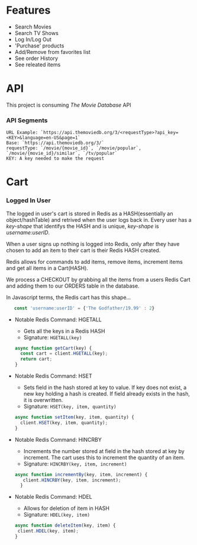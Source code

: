 # Features
  - Search Movies
  - Search TV Shows
  - Log In/Log Out
  - 'Purchase' products
  - Add/Remove from favorites list
  - See order History
  - See releated items

# API

This project is consuming *The Movie Database* API

### API Segments
    URL Example: `https://api.themoviedb.org/3/<requestType>?api_key=<KEY>&language=en-US&page=1`
    Base: `https://api.themoviedb.org/3/`
    requestType: `/movie/{movie_id}`, `/movie/popular`, `/movie/{movie_id}/similar`, `/tv/popular`
    KEY: A key needed to make the request

# Cart
### Logged In User

The logged in user's cart is stored in Redis as a HASH(essentially an object/hashTable) and retrived when the user logs back in. Every user has a *key-shape* that identifys the HASH and is unique, *key-shape* is *username:userID*. 

When a user signs up nothing is logged into Redis, only after they have chosen to add an item to their cart is their Redis HASH created.

Redis allows for commands to add items, remove items, increment items and get all items in a Cart(HASH).

We process a CHECKOUT by grabbing all the items from a users Redis Cart and adding them to our ORDERS table in the database. 

In Javascript terms, the Redis cart has this shape...
``` javascript
   const 'username:userID' = {'The Godfather/19.99' : 2}

```


- Notable Redis Command: HGETALL
  - Gets all the keys in a Redis HASH
  - Signature: `HGETALL(key)`
  ``` javascript
  async function getCart(key) {
    const cart = client.HGETALL(key);
    return cart;
  }  
  ```
  
- Notable Redis Command: HSET
  - Sets field in the hash stored at key to value. If key does not exist, a new key holding a hash is created. If field already exists in the       hash, it is overwritten.
  - Signature: `HSET(key, item, quantity)`
  ``` javascript
  async function setItem(key, item, quantity) {
    client.HSET(key, item, quantity);
  }
  ```

- Notable Redis Command: HINCRBY
  - Increments the number stored at field in the hash stored at key by increment. The cart uses this to increment the quantity of an item. 
  - Signature: `HINCRBY(key, item, increment)`
  ``` javascript
  async function incrementBy(key, item, increment) {
     client.HINCRBY(key, item, increment);
    }
  ```
  
- Notable Redis Command: HDEL
  - Allows for deletion of item in HASH
  - Signature: `HDEL(key, item)`
  ``` javascript
  async function deleteItem(key, item) {
   client.HDEL(key, item);
  } 
```
